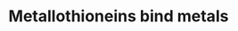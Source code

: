 ---
annotations:
- type: Pathway Ontology
  value: classic metabolic pathway
authors:
- ReactomeTeam
- Ryanmiller
description: Metallothioneins are highly conserved, cysteine-rich proteins that bind
  metals via thiolate bonds (recent general reviews in Capdevila et al. 2012, Blindauer
  et al. 2014, reviews of mammalian metallothioneins in Miles et al. 2000, Maret 2011,
  Vasak and Meloni 2011, Thirumoorthy et al. 2001, Babula et al. 2012). Mammals contain
  4 general metallothionein isoforms (MT1,2,3,4). The MT1 isoform has radiated in
  primates to 8 or 9 functional proteins (depending on classification of MT1L). Each
  mammalian metallothionein binds a total of 7 divalent metal ions in two clusters,
  the alpha and beta clusters. Though the functions of metallothioneins have not been
  fully elucidated, they appear to participate in detoxifying heavy metals (reviewed
  in Sharma et al. 2013), storing and transporting zinc, and redox biochemistry. Metallothioneins
  interact with many other cellular proteins, with most interactions involving proteins
  of the central nervous system (reviewed in Atrian and Capdevila 2013).  View original
  pathway at [http://www.reactome.org/PathwayBrowser/#DIAGRAM=5661231 Reactome].
last-edited: 2021-01-25
organisms:
- Homo sapiens
redirect_from:
- /index.php/Pathway:WP3814
- /instance/WP3814
schema-jsonld:
- '@context': https://schema.org/
  '@id': https://wikipathways.github.io/pathways/WP3814.html
  '@type': Dataset
  creator:
    '@type': Organization
    name: WikiPathways
  description: Metallothioneins are highly conserved, cysteine-rich proteins that
    bind metals via thiolate bonds (recent general reviews in Capdevila et al. 2012,
    Blindauer et al. 2014, reviews of mammalian metallothioneins in Miles et al. 2000,
    Maret 2011, Vasak and Meloni 2011, Thirumoorthy et al. 2001, Babula et al. 2012).
    Mammals contain 4 general metallothionein isoforms (MT1,2,3,4). The MT1 isoform
    has radiated in primates to 8 or 9 functional proteins (depending on classification
    of MT1L). Each mammalian metallothionein binds a total of 7 divalent metal ions
    in two clusters, the alpha and beta clusters. Though the functions of metallothioneins
    have not been fully elucidated, they appear to participate in detoxifying heavy
    metals (reviewed in Sharma et al. 2013), storing and transporting zinc, and redox
    biochemistry. Metallothioneins interact with many other cellular proteins, with
    most interactions involving proteins of the central nervous system (reviewed in
    Atrian and Capdevila 2013).  View original pathway at [http://www.reactome.org/PathwayBrowser/#DIAGRAM=5661231
    Reactome].
  keywords:
  - 'MT1X '
  - 'MT1M '
  - 'MT3 '
  - MT1X
  - MT1A:6As3+
  - MT1G:7Zn2+
  - 'MT4 '
  - MT4
  - MT1G
  - 'MT1E '
  - MT2A:7Zn2+
  - MT1F
  - MT4:10Cu1+
  - MT3:7Zn2+
  - As3+
  - MT3:12Cu1+
  - MT2A:7Cd2+
  - 'MT1A '
  - 'MT1B '
  - MT1M:7Zn2+
  - MT1G:7Cd2+
  - MT1H
  - MT1A
  - MT1B:7Zn2+
  - MT1A:7Cd2+
  - MT3:7Cd2+
  - MT1E
  - 'Cu1+ '
  - MT1F:7Zn2+
  - MT1F:7Cd2+
  - 'As3+ '
  - MT1H:7Cd2+
  - Zn2+
  - Cu1+
  - 'MT1F '
  - MT1E:7Zn2+
  - MT2A
  - 'Cd2+ '
  - 'MT1H '
  - 'MT1G '
  - MT4:7Cd2+
  - MT1M
  - MT3:4Zn2+:4Cu+
  - MT1A:7Zn2+
  - MT1M:7Cd2+
  - MT1B:7Cd2+
  - Cd2+
  - MT4:7Zn2+
  - MT1X:7Zn2+
  - MT1B
  - MT3
  - 'Zn2+ '
  - MT2A:10Cu1+
  - 'MT2A '
  - MT1X:7Cd2+
  - Cu2+
  - MT1E:7Cd2+
  - MT1H:7Zn2+
  license: CC0
  name: Metallothioneins bind metals
seo: CreativeWork
title: Metallothioneins bind metals
wpid: WP3814
---